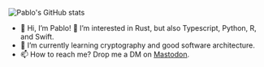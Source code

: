 ![Pablo's GitHub stats](https://github-readme-stats.vercel.app/api?username=palozano&count_private=true&theme=dracula&show_icons=true)

- 👋 Hi, I’m Pablo! 👀 I’m interested in Rust, but also Typescript, Python, R, and Swift.
- 🌱 I’m currently learning cryptography and good software architecture.
- 📫 How to reach me? Drop me a DM on [Mastodon](https://mas.to/@palozano).

<!---
palozano/palozano is a ✨ special ✨ repository because its `README.md` (this file) appears on your GitHub profile.
You can click the Preview link to take a look at your changes.
--->
